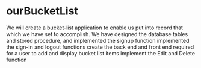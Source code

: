 # ourBucketList
We will create a bucket-list application to enable us put into record that which we have set to accomplish.
We have designed the database tables and stored procedure, and implemented the signup function
implemented the sign-in and logout functions
create the back end and front end required for a user to add and display bucket list items
implement the Edit and Delete function
